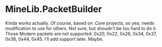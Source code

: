 # MineLib.PacketBuilder 

Kinda works actually. Of course, based on .Core projects, so yea, needs modification to use for others. Not sure, but shoudn't be too hard to do it.
Those Modern packets are not supported: 0x20, 0x22, 0x26, 0x34, 0x37, 0x38, 0x44, 0x45. I'll add support later. Maybe.
